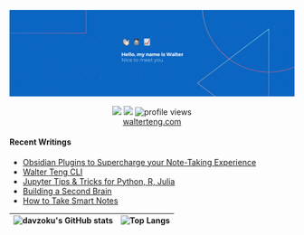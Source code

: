<p align="center"><a href="https://walterteng.com"><img  src="./images/banner.png" /></a></p>

<p align="center">
    <a href="https://twitter.com/intent/follow?screen_name=davzoku&tw_p=followbutton"><img src="https://img.shields.io/badge/@davzoku-1DA1F2?style=for-the-badge&logo=twitter&logoColor=white" height= "20"></a>
  <a href="https://www.linkedin.com/in/tengkokwai/"><img src="https://img.shields.io/badge/Walter-0077B5?style=for-the-badge&logo=linkedin&logoColor=white" height= "20"></a> <img src="https://gpvc.arturio.dev/davzoku" alt="profile views">
 <br />
  <a href="https://walterteng.com">walterteng.com</a> 
</p>

#### Recent Writings

<!--START_SECTION:posts-->
* [Obsidian Plugins to Supercharge your Note-Taking Experience](https:&#x2F;&#x2F;walterteng.com&#x2F;obsidian-plugins)
* [Walter Teng CLI](https:&#x2F;&#x2F;walterteng.com&#x2F;walter-teng-cli)
* [Jupyter Tips &amp; Tricks for Python, R, Julia](https:&#x2F;&#x2F;walterteng.com&#x2F;jupyter-tips)
* [Building a Second Brain](https:&#x2F;&#x2F;walterteng.com&#x2F;building-a-second-brain)
* [How to Take Smart Notes](https:&#x2F;&#x2F;walterteng.com&#x2F;how-to-take-smart-notes)
<!--END_SECTION:posts-->

| ![davzoku's GitHub stats](https://github-readme-stats.vercel.app/api?username=davzoku&theme=react&hide_border=true&show_icons=true&hide=issues,contribs) | ![Top Langs](https://github-readme-stats.vercel.app/api/top-langs/?username=davzoku&exclude_repo=npp-portable-EX&layout=compact&theme=react&langs_count=6&hide_border=true) |
| -------------------------------------------------------------------------------------------------------------------------------------------------------- | --------------------------------------------------------------------------------------------------------------------------------------------------------------------------- |
